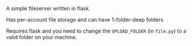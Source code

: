 A simple fileserver written in flask. 

Has per-account file storage and can have 1-folder-deep folders

Requires flask and you need to change the `UPLOAD_FOLDER` (in `file.py`) to a valid folder on your machine.
